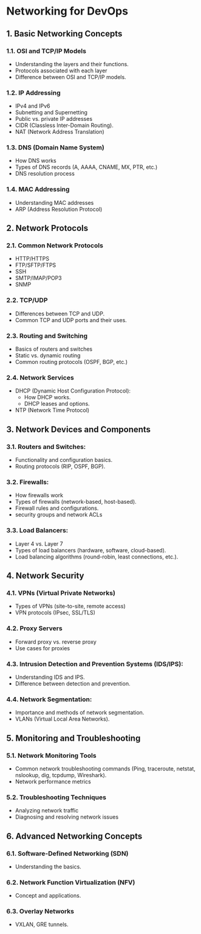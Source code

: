 # Networking for DevOps

## 1. Basic Networking Concepts

### 1.1. **OSI and TCP/IP Models**

- Understanding the layers and their functions.
- Protocols associated with each layer
- Difference between OSI and TCP/IP models.

### 1.2. **IP Addressing**

- IPv4 and IPv6
- Subnetting and Supernetting
- Public vs. private IP addresses
- CIDR (Classless Inter-Domain Routing).
- NAT (Network Address Translation)

### 1.3. **DNS (Domain Name System)**

- How DNS works
- Types of DNS records (A, AAAA, CNAME, MX, PTR, etc.)
- DNS resolution process

### 1.4. **MAC Addressing**

- Understanding MAC addresses
- ARP (Address Resolution Protocol)

## 2. Network Protocols

### 2.1. **Common Network Protocols**

- HTTP/HTTPS
- FTP/SFTP/FTPS
- SSH
- SMTP/IMAP/POP3
- SNMP

### 2.2. **TCP/UDP**

- Differences between TCP and UDP.
- Common TCP and UDP ports and their uses.

### 2.3. **Routing and Switching**

- Basics of routers and switches
- Static vs. dynamic routing
- Common routing protocols (OSPF, BGP, etc.)

### 2.4. **Network Services**

- DHCP (Dynamic Host Configuration Protocol):
  - How DHCP works.
  - DHCP leases and options.
- NTP (Network Time Protocol)

## 3. Network Devices and Components

### 3.1. **Routers and Switches:**

- Functionality and configuration basics.
- Routing protocols (RIP, OSPF, BGP).

### 3.2. **Firewalls:**

- How firewalls work
- Types of firewalls (network-based, host-based).
- Firewall rules and configurations.
- security groups and network ACLs

### 3.3. **Load Balancers:**

- Layer 4 vs. Layer 7
- Types of load balancers (hardware, software, cloud-based).
- Load balancing algorithms (round-robin, least connections, etc.).

## 4. Network Security

### 4.1. **VPNs (Virtual Private Networks)**

- Types of VPNs (site-to-site, remote access)
- VPN protocols (IPsec, SSL/TLS)

### 4.2. **Proxy Servers**

- Forward proxy vs. reverse proxy
- Use cases for proxies

### 4.3. **Intrusion Detection and Prevention Systems (IDS/IPS):**

- Understanding IDS and IPS.
- Difference between detection and prevention.

### 4.4. **Network Segmentation:**

- Importance and methods of network segmentation.
- VLANs (Virtual Local Area Networks).

## 5. Monitoring and Troubleshooting

### 5.1. **Network Monitoring Tools**

- Common network troubleshooting commands (Ping, traceroute, netstat, nslookup, dig, tcpdump, Wireshark).
- Network performance metrics

### 5.2. **Troubleshooting Techniques**

- Analyzing network traffic
- Diagnosing and resolving network issues

## 6. Advanced Networking Concepts

### 6.1. Software-Defined Networking (SDN)

- Understanding the basics.

### 6.2. Network Function Virtualization (NFV)

- Concept and applications.

### 6.3. Overlay Networks

- VXLAN, GRE tunnels.
